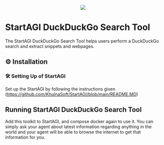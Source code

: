 <p align=center>
<a href="https://khulnasoft.com"><img src=https://khulnasoft.com/wp-content/uploads/2023/05/StartAGI_icon.png></a>
</p>

# StartAGI DuckDuckGo Search Tool

The StartAGI DuckDuckGo Search Tool helps users perform a DuckDuckGo search and extract snippets and webpages.

## ⚙️ Installation

### 🛠 **Setting Up of StartAGI**

Set up the StartAGI by following the instructions given (https://github.com/KhulnaSoft/StartAGI/blob/main/README.MD)

## Running StartAGI DuckDuckGo Search Tool

Add this toolkit to StartAGI, and compose docker again to use it. You can simply ask your agent about latest information regarding anything in the world and your agent will be able to browse the internet to get that information for you.

